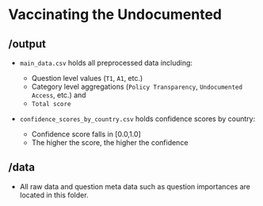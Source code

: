# Vaccinating the Undocumented

## /output

- `main_data.csv` holds all preprocessed data including:
  - Question level values (`T1`, `A1`, etc.)
  - Category level aggregations (`Policy Transparency`, `Undocumented Access`, etc.) and
  - `Total score`

- `confidence_scores_by_country.csv` holds confidence scores by country:
  - Confidence score falls in \[0.0,1.0\]
  - The higher the score, the higher the confidence

## /data

- All raw data and question meta data such as question importances are located in this folder.
